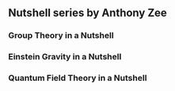 ## Nutshell series by Anthony Zee

### Group Theory in a Nutshell


### Einstein Gravity in a Nutshell



### Quantum Field Theory in a Nutshell




